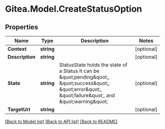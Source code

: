 
# Gitea.Model.CreateStatusOption

## Properties

Name | Type | Description | Notes
------------ | ------------- | ------------- | -------------
**Context** | **string** |  | [optional] 
**Description** | **string** |  | [optional] 
**State** | **string** | StatusState holds the state of a Status It can be \&quot;pending\&quot;, \&quot;success\&quot;, \&quot;error\&quot;, \&quot;failure\&quot;, and \&quot;warning\&quot; | [optional] 
**TargetUrl** | **string** |  | [optional] 

[[Back to Model list]](../README.md#documentation-for-models)
[[Back to API list]](../README.md#documentation-for-api-endpoints)
[[Back to README]](../README.md)

